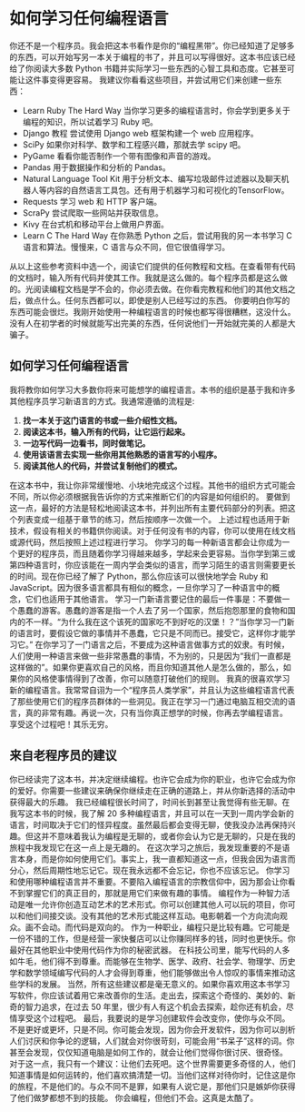 # 如何学习任何编程语言

你还不是一个程序员。我会把这本书看作是你的“编程黑带”。你已经知道了足够多的东西，可以开始写另一本关于编程的书了，并且可以写得很好。这本书应该已经给了你阅读大多数 Python 书籍并实际学习一些东西的心智工具和态度。它甚至可能让这件事变得更容易。
我建议你看看这些项目，并尝试用它们来创建一些东西：

- Learn Ruby The Hard Way 当你学习更多的编程语言时，你会学到更多关于编程的知识，所以试着学习 Ruby 吧。
- Django 教程 尝试使用 Django web 框架构建一个 web 应用程序。
- SciPy 如果你对科学、数学和工程感兴趣，那就去学 scipy 吧。
- PyGame 看看你能否制作一个带有图像和声音的游戏。
- Pandas 用于数据操作和分析的 Pandas。
- Natural Language Tool Kit 用于分析文本、编写垃圾邮件过滤器以及聊天机器人等内容的自然语言工具包。还有用于机器学习和可视化的TensorFlow。
- Requests 学习 web 和 HTTP 客户端。
- ScraPy 尝试爬取一些网站并获取信息。
- Kivy 在台式机和移动平台上做用户界面。
- Learn C The Hard Way 在你熟悉 Python 之后，尝试用我的另一本书学习 C 语言和算法。慢慢来，C 语言与众不同，但它很值得学习。

从以上这些参考资料中选一个，阅读它们提供的任何教程和文档。在查看带有代码的文档时，输入所有代码并使其工作。我就是这么做的。每个程序员都是这么做的。光阅读编程文档是学不会的，你必须去做。在你看完教程和他们的其他文档之后，做点什么。任何东西都可以，即使是别人已经写过的东西。
你要明白你写的东西可能会很烂。我刚开始使用一种编程语言的时候也都写得很糟糕，这没什么。没有人在初学者的时候就能写出完美的东西，任何说他们一开始就完美的人都是大骗子。
## 如何学习任何编程语言
我将教你如何学习大多数你将来可能想学的编程语言。本书的组织是基于我和许多其他程序员学习新语言的方式。我通常遵循的流程是:

1. **找一本关于这门语言的书或一些介绍性文档。**
1. **阅读这本书，输入所有的代码，让它运行起来。**
1. **一边写代码一边看书，同时做笔记。**
1. **使用该语言去实现一些你用其他熟悉的语言写的小程序。**
1. **阅读其他人的代码，并尝试复制他们的模式。**

在这本书中，我让你非常缓慢地、小块地完成这个过程。其他书的组织方式可能会不同，所以你必须根据我告诉你的方式来推断它们的内容是如何组织的。
要做到这一点，最好的方法是轻松地阅读这本书，并列出所有主要代码部分的列表。把这个列表变成一组基于章节的练习，然后按顺序一次做一个。
上述过程也适用于新技术，假设有相关的书籍供你阅读。对于任何没有书的内容，你可以使用在线文档或源代码，然后按照上述过程进行学习。
你学习的每一种新语言都会让你成为一个更好的程序员，而且随着你学习得越来越多，学起来会更容易。当你学到第三或第四种语言时，你应该能在一周内学会类似的语言，而学习陌生的语言则需要更长的时间。现在你已经了解了 Python，那么你应该可以很快地学会 Ruby 和 JavaScript。因为很多语言都具有相似的概念，一旦你学习了一种语言中的概念，它们也适用于其他语言。
学习一门新语言要记住的最后一件事是：不要做一个愚蠢的游客。愚蠢的游客是指一个人去了另一个国家，然后抱怨那里的食物和国内的不一样。“为什么我在这个该死的国家吃不到好吃的汉堡！？”当你学习一门新的语言时，要假设它做的事情并不愚蠢，它只是不同而已。接受它，这样你才能学习它。”
在你学习了一门语言之后，不要成为这种语言做事方式的奴隶。有时候，人们使用一种语言来做一些非常愚蠢的事情，不为别的，只是因为“我们一直都是这样做的”。如果你更喜欢自己的风格，而且你知道其他人是怎么做的，那么，如果你的风格使事情得到了改善，你可以随意打破他们的规则。
我真的很喜欢学习新的编程语言。我常常自诩为一个“程序员人类学家”，并且认为这些编程语言代表了那些使用它们的程序员群体的一些洞见。我正在学习一门通过电脑互相交流的语言，真的非常有趣。再说一次，只有当你真正想学的时候，你再去学编程语言。
享受这个过程吧！其乐无穷。
## 来自老程序员的建议
你已经读完了这本书，并决定继续编程。也许它会成为你的职业，也许它会成为你的爱好。你需要一些建议来确保你继续走在正确的道路上，并从你新选择的活动中获得最大的乐趣。
我已经编程很长时间了，时间长到甚至让我觉得有些无聊。在我写这本书的时候，我了解 20 多种编程语言，并且可以在一天到一周内学会新的语言，时间取决于它们的怪异程度。虽然最后都会变得无聊，使我没办法再保持兴趣。但这并不意味着我认为编程是无聊的，或者你会认为它是无聊的，只是在我的旅程中我发现它在这一点上是无趣的。
在这次学习之旅后，我发现重要的不是语言本身，而是你如何使用它们。事实上，我一直都知道这一点，但我会因为语言而分心，然后周期性地忘记它。现在我永远都不会忘记，你也不应该忘记。
你学习和使用哪种编程语言并不重要。不要陷入编程语言的宗教信仰中，因为那会让你看不到掌握它们的真正目的，那就是用它们来做有趣的事情。
编程作为一种智力活动是唯一允许你创造互动艺术的艺术形式。你可以创建其他人可以玩的项目，你可以和他们间接交谈。没有其他的艺术形式能这样互动。电影朝着一个方向流向观众。画不会动。而代码是双向的。
作为一种职业，编程只是比较有趣。它可能是一份不错的工作，但是经营一家快餐店可以让你赚同样多的钱，同时也更快乐。你最好在其他职业中使用代码作为你的秘密武器。
在科技公司里，能写代码的人多如牛毛，他们得不到尊重。而能够在生物学、医学、政府、社会学、物理学、历史学和数学领域编写代码的人才会得到尊重，他们能够做出令人惊叹的事情来推动这些学科的发展。
当然，所有这些建议都是毫无意义的。如果你喜欢用这本书学习写软件，你应该试着用它来改善你的生活。走出去，探索这个奇怪的、美妙的、新奇的智力追求，在过去 50 年里，很少有人有这个机会去探索，趁你还有机会，尽情享受这个过程吧。
最后，我要说的是学习创建软件会改变你，使你与众不同。不是更好或更坏，只是不同。你可能会发现，因为你会开发软件，因为你可以剖析人们讨厌和你争论的逻辑，人们就会对你很苛刻，可能会用“书呆子”这样的词。你甚至会发现，仅仅知道电脑是如何工作的，就会让他们觉得你很讨厌、很奇怪。
对于这一点，我只有一个建议：让他们去死吧。这个世界需要更多奇怪的人，他们知道事情是如何运转的，他们喜欢搞清楚一切。当他们这样对待你时，记住这是你的旅程，不是他们的。与众不同不是罪，如果有人说它是，那他们只是嫉妒你获得了他们做梦都想不到的技能。
你会编程，但他们不会。这真是太酷了。

